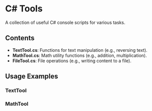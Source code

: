 # C# Tools
A collection of useful C# console scripts for various tasks.
## Contents
- **TextTool.cs**: Functions for text manipulation (e.g., reversing text).
- **MathTool.cs**: Math utility functions (e.g., addition, multiplication).
- **FileTool.cs**: File operations (e.g., writing content to a file).
## Usage Examples
### TextTool

### MathTool

